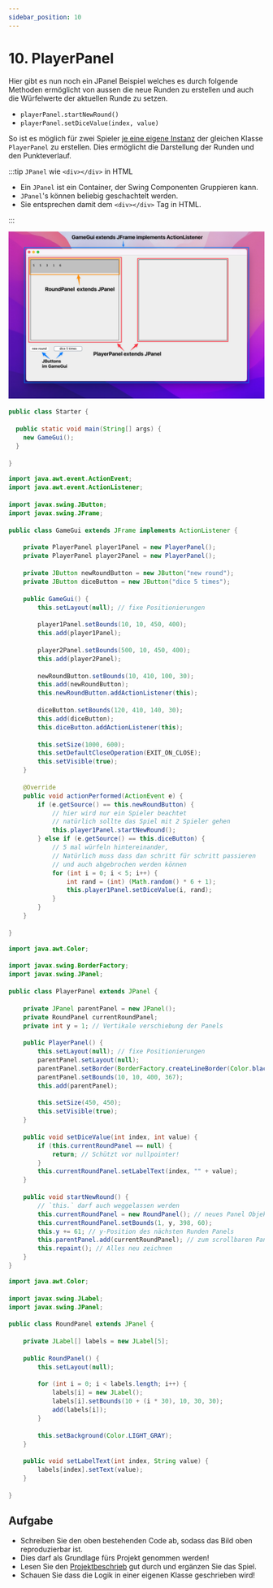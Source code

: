 ```yaml
---
sidebar_position: 10
---
```


# 10. PlayerPanel

Hier gibt es nun noch ein JPanel Beispiel welches es durch folgende Methoden ermöglicht von aussen die neue Runden zu erstellen und auch die Würfelwerte der aktuellen Runde zu setzen. 

- `playerPanel.startNewRound()`
- `playerPanel.setDiceValue(index, value)`

So ist es möglich für zwei Spieler <u>je eine eigene Instanz</u> der gleichen Klasse `PlayerPanel` zu erstellen. Dies ermöglicht die Darstellung der Runden und den Punkteverlauf.

:::tip `JPanel` wie `<div></div>` in HTML

- Ein `JPanel` ist ein Container, der Swing Componenten Gruppieren kann. 
- `JPanel`'s können beliebig geschachtelt werden.
- Sie entsprechen damit dem `<div></div>` Tag in HTML.

:::

![](../img/playerpanel.png)

```java title="Starter.java"
public class Starter {

  public static void main(String[] args) {
    new GameGui();
  }

}
```

```java title="GameGui.java"
import java.awt.event.ActionEvent;
import java.awt.event.ActionListener;

import javax.swing.JButton;
import javax.swing.JFrame;

public class GameGui extends JFrame implements ActionListener {
	
	private PlayerPanel player1Panel = new PlayerPanel();
	private PlayerPanel player2Panel = new PlayerPanel();
	
	private JButton newRoundButton = new JButton("new round");
	private JButton diceButton = new JButton("dice 5 times");

	public GameGui() {
		this.setLayout(null); // fixe Positionierungen
		
		player1Panel.setBounds(10, 10, 450, 400);
		this.add(player1Panel);
		
		player2Panel.setBounds(500, 10, 450, 400);
		this.add(player2Panel);
		
		newRoundButton.setBounds(10, 410, 100, 30);
		this.add(newRoundButton);
		this.newRoundButton.addActionListener(this);

		diceButton.setBounds(120, 410, 140, 30);
		this.add(diceButton);
		this.diceButton.addActionListener(this);
		
		this.setSize(1000, 600);
		this.setDefaultCloseOperation(EXIT_ON_CLOSE);
		this.setVisible(true);
	}

	@Override
	public void actionPerformed(ActionEvent e) {
		if (e.getSource() == this.newRoundButton) {
			// hier wird nur ein Spieler beachtet
			// natürlich sollte das Spiel mit 2 Spieler gehen
			this.player1Panel.startNewRound();
		} else if (e.getSource() == this.diceButton) {
			// 5 mal würfeln hintereinander,
			// Natürlich muss dass dan schritt für schritt passieren 
			// und auch abgebrochen werden können
			for (int i = 0; i < 5; i++) {
				int rand = (int) (Math.random() * 6 + 1);
				this.player1Panel.setDiceValue(i, rand);
			}
		}
	}
	
}
```

```java title="PlayerPanel.java"
import java.awt.Color;

import javax.swing.BorderFactory;
import javax.swing.JPanel;

public class PlayerPanel extends JPanel {

	private JPanel parentPanel = new JPanel();
	private RoundPanel currentRoundPanel;
	private int y = 1; // Vertikale verschiebung der Panels

	public PlayerPanel() {
		this.setLayout(null); // fixe Positionierungen
		parentPanel.setLayout(null);
		parentPanel.setBorder(BorderFactory.createLineBorder(Color.black));
		parentPanel.setBounds(10, 10, 400, 367);
		this.add(parentPanel);

		this.setSize(450, 450);
		this.setVisible(true);
	}

	public void setDiceValue(int index, int value) {
		if (this.currentRoundPanel == null) {
			return; // Schützt vor nullpointer!
		}
		this.currentRoundPanel.setLabelText(index, "" + value);
	}

	public void startNewRound() {
		// `this.` darf auch weggelassen werden
		this.currentRoundPanel = new RoundPanel(); // neues Panel Objekt pro Runde
		this.currentRoundPanel.setBounds(1, y, 398, 60);
		this.y += 61; // y-Position des nächsten Runden Panels
		this.parentPanel.add(currentRoundPanel); // zum scrollbaren Panel hinzufügen
		this.repaint(); // Alles neu zeichnen
	}
}
```

```java title="RoundPanel.java"
import java.awt.Color;

import javax.swing.JLabel;
import javax.swing.JPanel;

public class RoundPanel extends JPanel {

	private JLabel[] labels = new JLabel[5];

	public RoundPanel() {
		this.setLayout(null);

		for (int i = 0; i < labels.length; i++) {
			labels[i] = new JLabel();
			labels[i].setBounds(10 + (i * 30), 10, 30, 30);
			add(labels[i]);
		}

		this.setBackground(Color.LIGHT_GRAY);
	}

	public void setLabelText(int index, String value) {
		labels[index].setText(value);
	}

}
```

## Aufgabe

- Schreiben Sie den oben bestehenden Code ab, sodass das Bild oben reproduzierbar ist.
- Dies darf als Grundlage fürs Projekt genommen werden!
- Lesen Sie den [Projektbeschrieb](../beurteilungen/lb2.md) gut durch und ergänzen Sie das Spiel.
- Schauen Sie dass die Logik in einer eigenen Klasse geschrieben wird!
